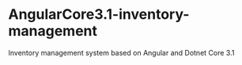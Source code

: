 # AngularCore3.1-inventory-management
Inventory management system based on Angular and Dotnet Core 3.1

